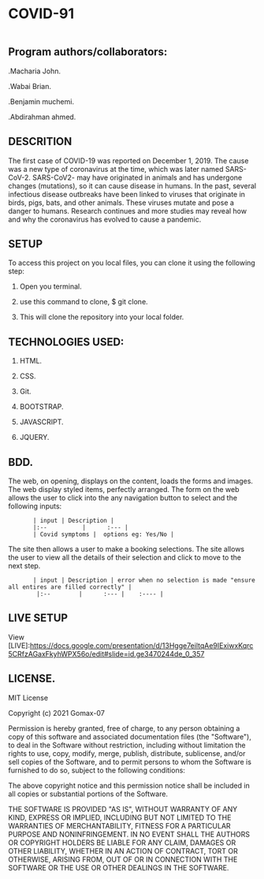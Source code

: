 # COVID-91

<img src="https://cdn.dribbble.com/users/156689/screenshots/11066246/media/ddaed588da02e8881954b3a962a48e19.jpg?compress=1&resize=1200x900" alt="">

## Program authors/collaborators:

.Macharia John.

.Wabai Brian.

.Benjamin muchemi.

.Abdirahman ahmed.

## DESCRITION

The first case of COVID-19 was reported on December 1, 2019. The cause was a new type of coronavirus at the time, which was later named SARS-CoV-2. SARS-CoV2- may have originated in animals and has undergone changes (mutations), so it can cause disease in humans. In the past, several infectious disease outbreaks have been linked to viruses that originate in birds, pigs, bats, and other animals. These viruses mutate and pose a danger to humans. Research continues and more studies may reveal how and why the coronavirus has evolved to cause a pandemic.

## SETUP

To access this project  on you local files, you can clone it using the following step:

1. Open you terminal.

2. use this command to clone, $ git clone.

3. This will clone the repository  into your local folder.

## TECHNOLOGIES USED:

1. HTML.

2. CSS.

3. Git.

4. BOOTSTRAP.

5. JAVASCRIPT.

6. JQUERY.

## BDD.

The web, on opening, displays on the content, loads the forms and images.  The web display styled items, perfectly arranged.
The form on the web allows the user to click into the any navigation button to select and the following inputs:


           | input | Description |
           |:--          |      :--- |
           | Covid symptoms |  options eg: Yes/No |
           
           
 The site then allows a user to make a booking selections.
 The site allows the user to view all the details of their selection and click to move to the next step.
 
 
           | input | Description | error when no selection is made "ensure all entires are filled correctly" |
            |:--        |      :--- |    :---- |
            
            
## LIVE SETUP

View [LIVE]:https://docs.google.com/presentation/d/13Hgge7eiltqAe9IExiwxKqrc5CRfzAGaxFkyhWPX56o/edit#slide=id.ge3470244de_0_357

## LICENSE.

MIT License

Copyright (c) 2021 Gomax-07

Permission is hereby granted, free of charge, to any person obtaining a copy of this software and associated documentation files (the "Software"), to deal in the Software without restriction, including without limitation the rights to use, copy, modify, merge, publish, distribute, sublicense, and/or sell copies of the Software, and to permit persons to whom the Software is furnished to do so, subject to the following conditions:

The above copyright notice and this permission notice shall be included in all copies or substantial portions of the Software.

THE SOFTWARE IS PROVIDED "AS IS", WITHOUT WARRANTY OF ANY KIND, EXPRESS OR IMPLIED, INCLUDING BUT NOT LIMITED TO THE WARRANTIES OF MERCHANTABILITY, FITNESS FOR A PARTICULAR PURPOSE AND NONINFRINGEMENT. IN NO EVENT SHALL THE AUTHORS OR COPYRIGHT HOLDERS BE LIABLE FOR ANY CLAIM, DAMAGES OR OTHER LIABILITY, WHETHER IN AN ACTION OF CONTRACT, TORT OR OTHERWISE, ARISING FROM, OUT OF OR IN CONNECTION WITH THE SOFTWARE OR THE USE OR OTHER DEALINGS IN THE SOFTWARE.

